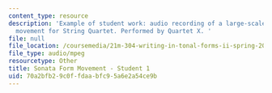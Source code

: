 ```yaml
---
content_type: resource
description: 'Example of student work: audio recording of a large-scale Sonata form
  movement for String Quartet. Performed by Quartet X. '
file: null
file_location: /coursemedia/21m-304-writing-in-tonal-forms-ii-spring-2009/70a2bfb29c0ffdaabfc95a6e2a54ce9b_quartet1.mp3
file_type: audio/mpeg
resourcetype: Other
title: Sonata Form Movement - Student 1
uid: 70a2bfb2-9c0f-fdaa-bfc9-5a6e2a54ce9b
---
```

